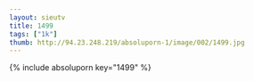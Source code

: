 ```yaml
--- 
layout: sieutv
title: 1499
tags: ["1k"]
thumb: http://94.23.248.219/absoluporn-1/image/002/1499.jpg
---
```

{% include absoluporn key="1499" %} 

